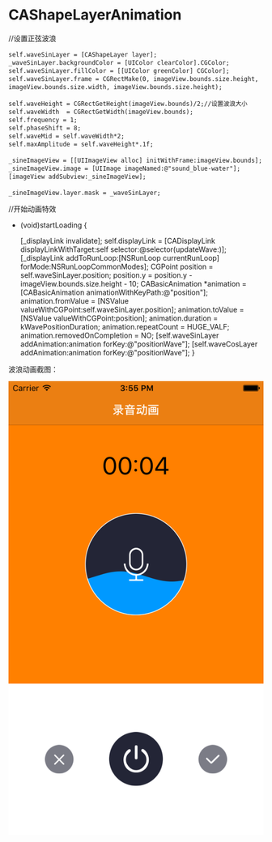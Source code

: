 # CAShapeLayerAnimation

//设置正弦波浪

    self.waveSinLayer = [CAShapeLayer layer];
    _waveSinLayer.backgroundColor = [UIColor clearColor].CGColor;
    self.waveSinLayer.fillColor = [[UIColor greenColor] CGColor];
    self.waveSinLayer.frame = CGRectMake(0, imageView.bounds.size.height, imageView.bounds.size.width, imageView.bounds.size.height);
 
    self.waveHeight = CGRectGetHeight(imageView.bounds)/2;//设置波浪大小
    self.waveWidth  = CGRectGetWidth(imageView.bounds);
    self.frequency = 1;
    self.phaseShift = 8;
    self.waveMid = self.waveWidth*2;
    self.maxAmplitude = self.waveHeight*.1f;
    
    _sineImageView = [[UIImageView alloc] initWithFrame:imageView.bounds];
    _sineImageView.image = [UIImage imageNamed:@"sound_blue-water"];
    [imageView addSubview:_sineImageView];
    
    _sineImageView.layer.mask = _waveSinLayer;
 
 //开始动画特效
 
 - (void)startLoading {
    
    [_displayLink invalidate];
    self.displayLink = [CADisplayLink displayLinkWithTarget:self
                                                   selector:@selector(updateWave:)];
    [_displayLink addToRunLoop:[NSRunLoop currentRunLoop]
                       forMode:NSRunLoopCommonModes];
    CGPoint position = self.waveSinLayer.position;
    position.y = position.y - imageView.bounds.size.height - 10;
    CABasicAnimation *animation = [CABasicAnimation animationWithKeyPath:@"position"];
    animation.fromValue = [NSValue valueWithCGPoint:self.waveSinLayer.position];
    animation.toValue = [NSValue valueWithCGPoint:position];
    animation.duration = kWavePositionDuration;
    animation.repeatCount = HUGE_VALF;
    animation.removedOnCompletion = NO;
    [self.waveSinLayer addAnimation:animation forKey:@"positionWave"];
    [self.waveCosLayer addAnimation:animation forKey:@"positionWave"];
}
    
 波浪动画截图：
 
![image](https://github.com/wuyukobe24/CAShapeLayerAnimation/blob/master/recordAnimation.png)
